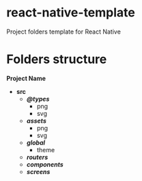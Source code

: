 # react-native-template

 Project folders template for React Native

# Folders structure

**Project Name**
- **src**
	-  ***@types***
		-  png
		- svg
	 - ***assets***
		 -  png
		 - svg
	 - ***global***
	     - theme
	 - ***routers***
	 - ***components***
	 - ***screens***
